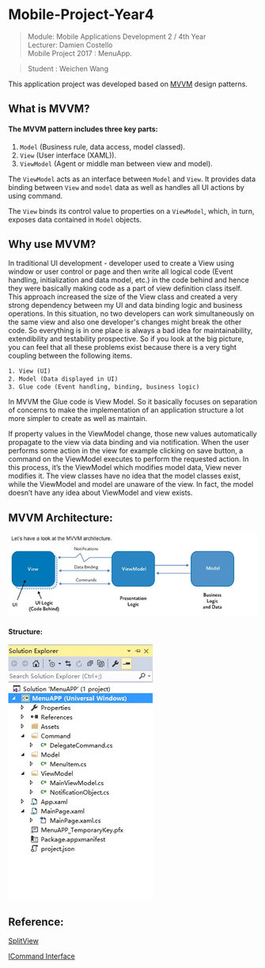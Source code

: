 # Mobile-Project-Year4
> Module: Mobile Applications Development 2 / 4th Year  
> Lecturer: Damien Costello  
> Mobile Project 2017 : MenuApp.

> Student : Weichen Wang

This application project was developed based on [MVVM](https://msdn.microsoft.com/en-us/library/hh848246.aspx) design patterns.

## What is MVVM?
#### The MVVM pattern includes three key parts:
1. `Model` (Business rule, data access, model classed).
2. `View` (User interface (XAML)).
3. `ViewModel` (Agent or middle man between view and model).

The `ViewModel` acts as an interface between `Model` and `View`. It provides data binding between `View` and `model` data as well as handles all UI actions by using command.

The `View` binds its control value to properties on a `ViewModel`, which, in turn, exposes data contained in `Model` objects.

## Why use MVVM?
In traditional UI development - developer used to create a View using window or user control or page and then write all logical code (Event handling, initialization and data model, etc.) in the code behind and hence they were basically making code as a part of view definition class itself. This approach increased the size of the View class and created a very strong dependency between my UI and data binding logic and business operations. In this situation, no two developers can work simultaneously on the same view and also one developer's changes might break the other code. So everything is in one place is always a bad idea for maintainability, extendibility and testability prospective. So if you look at the big picture, you can feel that all these problems exist because there is a very tight coupling between the following items.

```
1. View (UI)
2. Model (Data displayed in UI)
3. Glue code (Event handling, binding, business logic)
```
In MVVM the Glue code is View Model. So it basically focuses on separation of concerns to make the implementation of an application structure a lot more simpler to create as well as maintain.

If property values in the ViewModel change, those new values automatically propagate to the view via data binding and via notification. When the user performs some action in the view for example clicking on save button, a command on the ViewModel executes to perform the requested action. In this process, it’s the ViewModel which modifies model data, View never modifies it. The view classes have no idea that the model classes exist, while the ViewModel and model are unaware of the view. In fact, the model doesn’t have any idea about ViewModel and view exists.

## MVVM Architecture:

![image](https://github.com/w326004741/Mobile-Project-Year4/blob/master/imges/1661512922301_.pic.jpg)

#### Structure:

![image](https://github.com/w326004741/Mobile-Project-Year4/blob/master/imges/Menu3.png)


## Reference:
[SplitView](https://docs.microsoft.com/en-us/uwp/api/windows.ui.xaml.controls.splitview)

[ICommand Interface](https://www.codeproject.com/Tips/813345/Basic-MVVM-and-ICommand-Usage-Example)
